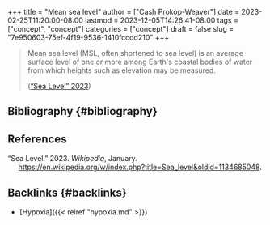 +++
title = "Mean sea level"
author = ["Cash Prokop-Weaver"]
date = 2023-02-25T11:20:00-08:00
lastmod = 2023-12-05T14:26:41-08:00
tags = ["concept", "concept"]
categories = ["concept"]
draft = false
slug = "7e950603-75ef-4f19-9536-1410fccdd210"
+++

> Mean sea level (MSL, often shortened to sea level) is an average surface level of one or more among Earth's coastal bodies of water from which heights such as elevation may be measured.
>
> (<a href="#citeproc_bib_item_1">“Sea Level” 2023</a>)


## Bibliography {#bibliography}

## References

<style>.csl-entry{text-indent: -1.5em; margin-left: 1.5em;}</style><div class="csl-bib-body">
  <div class="csl-entry"><a id="citeproc_bib_item_1"></a>“Sea Level.” 2023. <i>Wikipedia</i>, January. <a href="https://en.wikipedia.org/w/index.php?title=Sea_level&oldid=1134685048">https://en.wikipedia.org/w/index.php?title=Sea_level&#38;oldid=1134685048</a>.</div>
</div>


## Backlinks {#backlinks}

-   [Hypoxia]({{< relref "hypoxia.md" >}})

